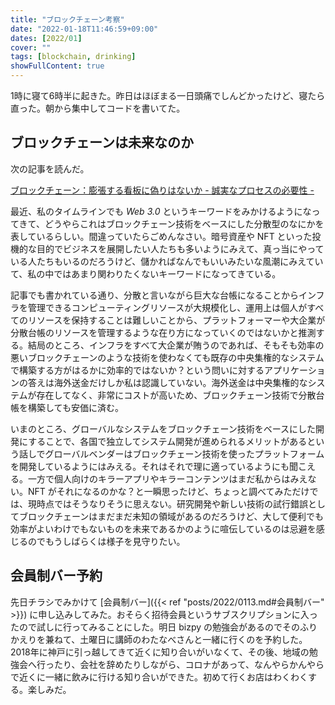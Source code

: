 ```yaml
---
title: "ブロックチェーン考察"
date: "2022-01-18T11:46:59+09:00"
dates: [2022/01]
cover: ""
tags: [blockchain, drinking]
showFullContent: true
---
```


1時に寝て6時半に起きた。昨日はほぼまる一日頭痛でしんどかったけど、寝たら直った。朝から集中してコードを書いてた。

## ブロックチェーンは未来なのか

次の記事を読んだ。

[ブロックチェーン：膨張する看板に偽りはないか - 誠実なプロセスの必要性 -](https://shanematsuo.medium.com/%E3%83%96%E3%83%AD%E3%83%83%E3%82%AF%E3%83%81%E3%82%A7%E3%83%BC%E3%83%B3-%E8%86%A8%E5%BC%B5%E3%81%99%E3%82%8B%E7%9C%8B%E6%9D%BF%E3%81%AB%E5%81%BD%E3%82%8A%E3%81%AF%E3%81%AA%E3%81%84%E3%81%8B-%E8%AA%A0%E5%AE%9F%E3%81%AA%E3%83%97%E3%83%AD%E3%82%BB%E3%82%B9%E3%81%AE%E5%BF%85%E8%A6%81%E6%80%A7-fe9f5d38eb37)

最近、私のタイムラインでも *Web 3.0* というキーワードをみかけるようになってきて、どうやらこれはブロックチェーン技術をベースにした分散型のなにかを表しているらしい。間違っていたらごめんなさい。暗号資産や NFT といった投機的な目的でビジネスを展開したい人たちも多いようにみえて、真っ当にやっている人たちもいるのだろうけど、儲かればなんでもいいみたいな風潮にみえていて、私の中ではあまり関わりたくないキーワードになってきている。

記事でも書かれている通り、分散と言いながら巨大な台帳になることからインフラを管理できるコンピューティングリソースが大規模化し、運用上は個人がすべてのリソースを保持することは難しいことから、プラットフォーマーや大企業が分散台帳のリソースを管理するような在り方になっていくのではないかと推測する。結局のところ、インフラをすべて大企業が賄うのであれば、そもそも効率の悪いブロックチェーンのような技術を使わなくても既存の中央集権的なシステムで構築する方がはるかに効率的ではないか？という問いに対するアプリケーションの答えは海外送金だけしか私は認識していない。海外送金は中央集権的なシステムが存在してなく、非常にコストが高いため、ブロックチェーン技術で分散台帳を構築しても安価に済む。

いまのところ、グローバルなシステムをブロックチェーン技術をベースにした開発にすることで、各国で独立してシステム開発が進められるメリットがあるという話しでグローバルベンダーはブロックチェーン技術を使ったプラットフォームを開発しているようにはみえる。それはそれで理に適っているようにも聞こえる。一方で個人向けのキラーアプリやキラーコンテンツはまだ私からはみえない。NFT がそれになるのかな？と一瞬思ったけど、ちょっと調べてみただけでは、現時点ではそうなりそうに思えない。研究開発や新しい技術の試行錯誤としてブロックチェーンはまだまだ未知の領域があるのだろうけど、大して便利でも効率がよいわけでもないものを未来であるかのように喧伝しているのは忌避を感じるのでもうしばらくは様子を見守りたい。

## 会員制バー予約

先日チラシでみかけて [会員制バー]({{< ref "posts/2022/0113.md#会員制バー" >}}) に申し込みしてみた。おそらく招待会員というサブスクリプションに入ったので試しに行ってみることにした。明日 bizpy の勉強会があるのでそのふりかえりを兼ねて、土曜日に講師のわたなべさんと一緒に行くのを予約した。2018年に神戸に引っ越してきて近くに知り合いがいなくて、その後、地域の勉強会へ行ったり、会社を辞めたりしながら、コロナがあって、なんやらかんやらで近くに一緒に飲みに行ける知り合いができた。初めて行くお店はわくわくする。楽しみだ。
